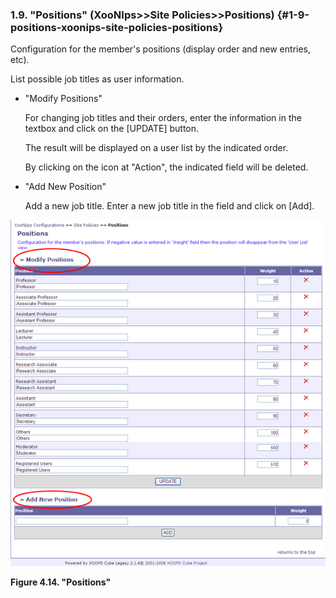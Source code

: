 ### 1.9. &quot;Positions&quot; (XooNIps&gt;&gt;Site Policies&gt;&gt;Positions) {#1-9-positions-xoonips-site-policies-positions}

Configuration for the member&#039;s positions (display order and new entries, etc).

List possible job titles as user information.

*   &quot;Modify Positions&quot;

    For changing job titles and their orders, enter the information in the textbox and click on the [UPDATE] button.

    The result will be displayed on a user list by the indicated order.

    By clicking on the icon at &quot;Action&quot;, the indicated field will be deleted.

*   &quot;Add New Position&quot;

    Add a new job title. Enter a new job title in the field and click on [Add].

!["Positions"](../../assets/xoonips-policy14.png)

**Figure 4.14. &quot;Positions&quot;**